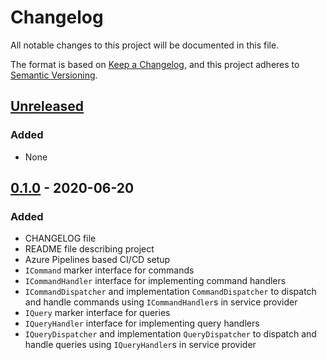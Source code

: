 # Changelog

All notable changes to this project will be documented in this file.

The format is based on [Keep a Changelog](https://keepachangelog.com/en/1.0.0/),
and this project adheres to [Semantic Versioning](https://semver.org/spec/v2.0.0.html).

## [Unreleased]

### Added

- None

## [0.1.0] - 2020-06-20

### Added

- CHANGELOG file
- README file describing project
- Azure Pipelines based CI/CD setup
- `ICommand` marker interface for commands
- `ICommandHandler` interface for implementing command handlers
- `ICommandDispatcher` and implementation `CommandDispatcher` to dispatch and handle
commands using `ICommandHandler`s in service provider
- `IQuery` marker interface for queries
- `IQueryHandler` interface for implementing query handlers
- `IQueryDispatcher` and implementation `QueryDispatcher` to dispatch and handle
queries using `IQueryHandler`s in service provider

[unreleased]: https://github.com/SorenA/lightops-cqrs/compare/0.1.0...develop
[0.1.0]: https://github.com/SorenA/lightops-cqrs/tree/0.1.0
